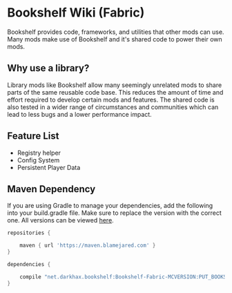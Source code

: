 # Bookshelf Wiki (Fabric)

Bookshelf provides code, frameworks, and utilities that other mods can use. Many mods make use of Bookshelf and it's shared code to power their own mods.

## Why use a library?
Library mods like Bookshelf allow many seemingly unrelated mods to share parts of the same reusable code base. This reduces the amount of time and effort required to develop certain mods and features. The shared code is also tested in a wider range of circumstances and communities which can lead to less bugs and a lower performance impact. 

## Feature List
- Registry helper
- Config System
- Persistent Player Data

## Maven Dependency
If you are using Gradle to manage your dependencies, add the following into your build.gradle file. Make sure to replace the version with the correct one. All versions can be viewed [here](https://maven.blamejared.com/net/darkhax/bookshelf/).

```groovy
repositories {

    maven { url 'https://maven.blamejared.com' }
}

dependencies {

    compile "net.darkhax.bookshelf:Bookshelf-Fabric-MCVERSION:PUT_BOOKSHELH_VERSION_HERE"
}
```